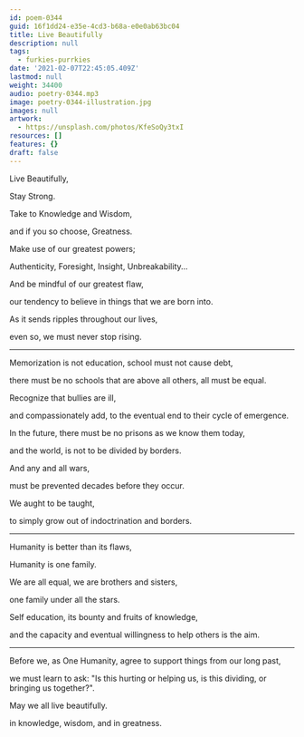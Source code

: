 ```yaml
---
id: poem-0344
guid: 16f1dd24-e35e-4cd3-b68a-e0e0ab63bc04
title: Live Beautifully
description: null
tags:
  - furkies-purrkies
date: '2021-02-07T22:45:05.409Z'
lastmod: null
weight: 34400
audio: poetry-0344.mp3
image: poetry-0344-illustration.jpg
images: null
artwork:
  - https://unsplash.com/photos/KfeSoQy3txI
resources: []
features: {}
draft: false
---
```


Live Beautifully,

Stay Strong.

Take to Knowledge and Wisdom,

and if you so choose, Greatness.

Make use of our greatest powers;

Authenticity, Foresight, Insight, Unbreakability...

And be mindful of our greatest flaw,

our tendency to believe in things that we are born into.

As it sends ripples throughout our lives,

even so, we must never stop rising.

---

Memorization is not education, school must not cause debt,

there must be no schools that are above all others, all must be equal.

Recognize that bullies are ill,

and compassionately add, to the eventual end to their cycle of emergence.

In the future, there must be no prisons as we know them today,

and the world, is not to be divided by borders.

And any and all wars,

must be prevented decades before they occur.

We aught to be taught,

to simply grow out of indoctrination and borders.

---

Humanity is better than its flaws,

Humanity is one family.

We are all equal, we are brothers and sisters,

one family under all the stars.

Self education, its bounty and fruits of knowledge,

and the capacity and eventual willingness to help others is the aim.

---

Before we, as One Humanity, agree to support things from our long past,

we must learn to ask: "Is this hurting or helping us, is this dividing, or bringing us together?".

May we all live beautifully.

in knowledge, wisdom, and in greatness.
